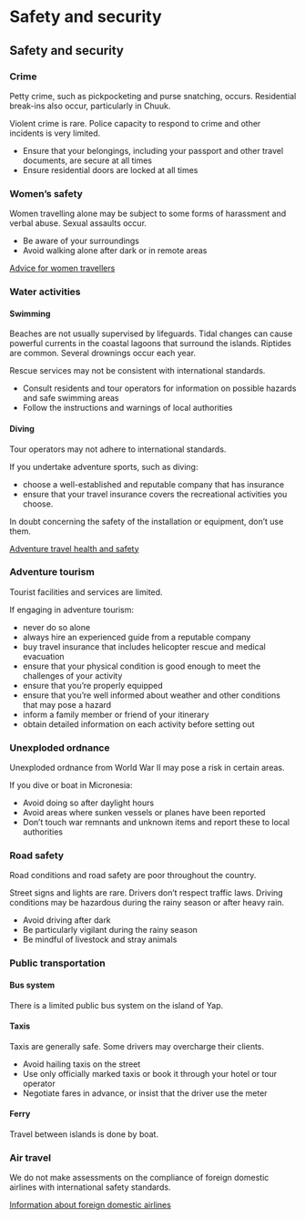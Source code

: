 # Safety and security

## Safety and security

### Crime

Petty crime, such as pickpocketing and purse snatching, occurs. Residential break-ins also occur, particularly in Chuuk.

Violent crime is rare. Police capacity to respond to crime and other incidents is very limited.

* Ensure that your belongings, including your passport and other travel documents, are secure at all times
* Ensure residential doors are locked at all times

### Women’s safety

Women travelling alone may be subject to some forms of harassment and verbal abuse. Sexual assaults occur.

* Be aware of your surroundings
* Avoid walking alone after dark or in remote areas

[Advice for women travellers](https://travel.gc.ca/travelling/health-safety/advice-for-women-travellers "Advice for women travellers")

### Water activities

#### Swimming

Beaches are not usually supervised by lifeguards. Tidal changes can cause powerful currents in the coastal lagoons that surround the islands. Riptides are common. Several drownings occur each year.

Rescue services may not be consistent with international standards.

* Consult residents and tour operators for information on possible hazards and safe swimming areas
* Follow the instructions and warnings of local authorities

#### Diving

Tour operators may not adhere to international standards.

If you undertake adventure sports, such as diving:

* choose a well-established and reputable company that has insurance
* ensure that your travel insurance covers the recreational activities you choose.

In doubt concerning the safety of the installation or equipment, don’t use them.

[Adventure travel health and safety](https://travel.gc.ca/travelling/health-safety/adventure-travellers)

### Adventure tourism

Tourist facilities and services are limited.

If engaging in adventure tourism:

* never do so alone
* always hire an experienced guide from a reputable company
* buy travel insurance that includes helicopter rescue and medical evacuation
* ensure that your physical condition is good enough to meet the challenges of your activity
* ensure that you’re properly equipped
* ensure that you’re well informed about weather and other conditions that may pose a hazard
* inform a family member or friend of your itinerary
* obtain detailed information on each activity before setting out

### Unexploded ordnance

Unexploded ordnance from World War II may pose a risk in certain areas.

If you dive or boat in Micronesia:

* Avoid doing so after daylight hours
* Avoid areas where sunken vessels or planes have been reported
* Don’t touch war remnants and unknown items and report these to local authorities

### Road safety

Road conditions and road safety are poor throughout the country.

Street signs and lights are rare. Drivers don’t respect traffic laws. Driving conditions may be hazardous during the rainy season or after heavy rain.

* Avoid driving after dark
* Be particularly vigilant during the rainy season
* Be mindful of livestock and stray animals

### Public transportation

#### Bus system

There is a limited public bus system on the island of Yap.

#### Taxis

Taxis are generally safe. Some drivers may overcharge their clients.

* Avoid hailing taxis on the street
* Use only officially marked taxis or book it through your hotel or tour operator
* Negotiate fares in advance, or insist that the driver use the meter

#### Ferry

Travel between islands is done by boat.

### Air travel

We do not make assessments on the compliance of foreign domestic airlines with international safety standards.

[Information about foreign domestic airlines](https://travel.gc.ca/air/in-flight-safety#other)